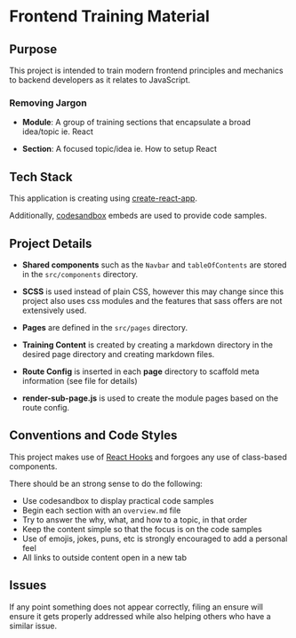 # Frontend Training Material

## Purpose

This project is intended to train modern frontend principles and mechanics to backend developers as it relates to JavaScript.

### Removing Jargon

- **Module**: A group of training sections that encapsulate a broad idea/topic ie. React

- **Section**: A focused topic/idea ie. How to setup React

## Tech Stack

This application is creating using [create-react-app](https://facebook.github.io/create-react-app/docs/getting-started).

Additionally, [codesandbox](https://codesandbox.io) embeds are used to provide code samples.

## Project Details

- **Shared components** such as the `Navbar` and `tableOfContents` are stored in the `src/components` directory.

- **SCSS** is used instead of plain CSS, however this may change since this project also uses css modules and the features that sass offers are not extensively used.

- **Pages** are defined in the `src/pages` directory.

- **Training Content** is created by creating a markdown directory in the desired page directory and creating markdown files.

- **Route Config** is inserted in each **page** directory to scaffold meta information (see file for details)

- **render-sub-page.js** is used to create the module pages based on the route config.

## Conventions and Code Styles

This project makes use of [React Hooks](https://reactjs.org/docs/hooks-intro.html) and forgoes any use of class-based components.

There should be an strong sense to do the following:

- Use codesandbox to display practical code samples
- Begin each section with an `overview.md` file
- Try to answer the why, what, and how to a topic, in that order
- Keep the content simple so that the focus is on the code samples
- Use of emojis, jokes, puns, etc is strongly encouraged to add a personal feel
- All links to outside content open in a new tab

## Issues

If any point something does not appear correctly, filing an ensure will ensure it gets properly addressed while also helping others who have a similar issue.
